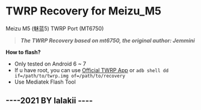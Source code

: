 # TWRP Recovery for Meizu_M5
Meizu M5 (魅蓝5) TWRP Port (MT6750)

 >***The TWRP Recovery based on mt6750, the original author: Jemmini***

**How to flash?**

+ Only tested on Android 6 ~ 7
+ If u have root, you can use [Official TWRP App](https://twrp.me/app/) or ```adb shell dd if=/path/to/twrp.img of=/path/to/recovery```
+ Use Mediatek Flash Tool

## ----2021 BY lalakii ----
